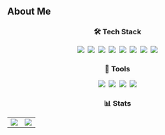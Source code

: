 ## About Me

<div align="center">

### 🛠 Tech Stack

<img src="https://img.shields.io/badge/HTML5-%23E34F26.svg?style=for-the-badge&logo=html5&logoColor=white" />&nbsp;
<img src="https://img.shields.io/badge/CSS3-%231572B6.svg?style=for-the-badge&logo=css3&logoColor=white" />&nbsp;
<img src="https://img.shields.io/badge/JAVASCRIPT-%23F7DF1E.svg?style=for-the-badge&logo=javascript&logoColor=black" />&nbsp;
<img src="https://img.shields.io/badge/React-%2361DAFB.svg?style=for-the-badge&logo=react&logoColor=black" />&nbsp;
<img src="https://img.shields.io/badge/TypeScript-%23007ACC.svg?style=for-the-badge&logo=typescript&logoColor=white" />&nbsp;
<img src="https://img.shields.io/badge/Next.js-%23000000.svg?style=for-the-badge&logo=Next.js&logoColor=white" />&nbsp;
<img src="https://img.shields.io/badge/Tailwind%20CSS-06B6D4?style=for-the-badge&logo=tailwind-css&logoColor=white" />&nbsp;
<img src="https://img.shields.io/badge/-React%20Query-FF4154?style=for-the-badge&logo=react%20query&logoColor=white" />

### 🔧 Tools

<img src="https://img.shields.io/badge/VSCode-0078D4.svg?style=for-the-badge&logo=visual-studio-code&logoColor=white" />&nbsp;
<img src="https://img.shields.io/badge/Git-F05032.svg?style=for-the-badge&logo=git&logoColor=white" />&nbsp;
<img src="https://img.shields.io/badge/GitHub-%23121011.svg?style=for-the-badge&logo=github&logoColor=white" />&nbsp;
<img src="https://img.shields.io/badge/Figma-F24E1E.svg?style=for-the-badge&logo=figma&logoColor=white" />

### 📊 Stats

<div align="center">
  <table style="border: none;">
    <tr>
      <td style="border: none;">
        <img src="https://github-readme-stats.vercel.app/api?username=JEON-SEUNGBHIN&show_icons=true&theme=radical" />
      </td>
      <td style="border: none;">
        <img src="https://github-readme-stats.vercel.app/api/top-langs/?username=JEON-SEUNGBHIN&layout=compact&theme=radical" />
      </td>
    </tr>
  </table>
</div>


</div>

